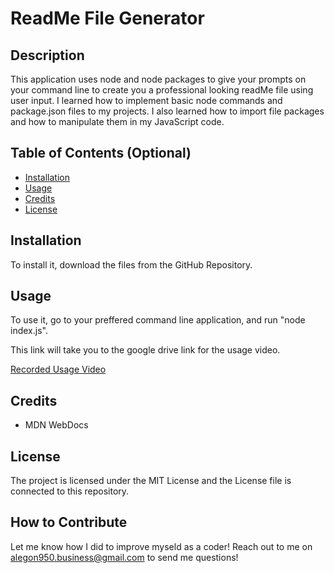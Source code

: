 # ReadMe File Generator 

## Description

This application uses node and node packages to give your prompts on your
command line to create you a professional looking readMe file using user input. 
I learned how to implement basic node commands and package.json files to my projects.
I also learned how to import file packages and how to manipulate them in my JavaScript code. 

## Table of Contents (Optional)

- [Installation](#installation)
- [Usage](#usage)
- [Credits](#credits)
- [License](#license)

## Installation

To install it, download the files from the GitHub Repository. 

## Usage

To use it, go to your preffered command line application, and run "node index.js". 

This link will take you to the google drive link for the usage video. 

[Recorded Usage Video](https://drive.google.com/file/d/1UJo-j0_ZmRHdugupQXRb-6yWWBkPX4JB/view?usp=sharing)



## Credits

- MDN WebDocs

## License

The project is licensed under the MIT License and the License file is connected to this repository.


## How to Contribute

Let me know how I did to improve myseld as a coder! Reach out to me on alegon950.business@gmail.com to send me questions! 
